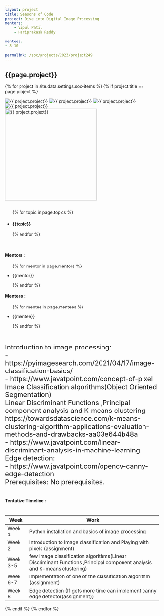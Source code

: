 ```yaml
---
layout: project
title: Seasons of Code
project: Dive into Digital Image Processing 
mentors:
    - Vipul Patil
    - Hariprakash Reddy   
    
mentees:
- 8-10
    
permalink: /soc/projects/2023/project249
---
```


<h2 class="display1 m-3 p-3 text-center project-title">{{page.project}}</h2>

{% for project in site.data.settings.soc-items %}
{% if project.title == page.project %}

<div class ="img-soc d-block"> 
    <img src="{{ site.baseurl }}/{{ project.image }}" alt="{{ project.project}}" class="image-1">
    <img src="{{ site.baseurl }}/{{ project.image }}" alt="{{ project.project}}" class="image-2">
    <img src="{{ site.baseurl }}/{{ project.image }}" alt="{{ project.project}}" class="image-3">
    <img src="{{ site.baseurl }}/{{ project.image }}" alt="{{ project.project}}" class="image-4">
</div>
<div class = "mobile-img-soc">
  <img src="{{ site.baseurl }}/{{ project.image }}"  width = "300" height="300" alt="{{ project.project}}" class="border rounded">
  </div>
<div >
    <br>
    <ul>
        {% for topic in page.topics %}
        <li><h4 class="text-primary text-center topics">{{topic}}</h4></li>
        {% endfor %}
    </ul>
    <br>
    <h4 class="display3  ">Mentors :</h4> 
    <ul>
        {% for mentor in page.mentors %}
        <li><p class="lead">{{mentor}}</p></li>
        {% endfor %}
    </ul>
    <h4 class="display3  ">Mentees :</h4> 
    <ul>
        {% for mentee in page.mentees %}
        <li><p class="lead">{{mentee}}</p></li>
        {% endfor %}
    </ul>
</div>
<div class = "project-desc">
    <p class="display3" style = "font-size:22px;" >
        <br>
        Introduction to image processing: 
        <br>
- https://pyimagesearch.com/2021/04/17/image-classification-basics/<br>
- https://www.javatpoint.com/concept-of-pixel<br>
Image Classification algorithms(Object Oriented
Segmentation)<br>
Linear Discriminant Functions ,Principal component analysis and K-means clustering
- https://towardsdatascience.com/k-means-clustering-algorithm-applications-evaluation-methods-and-drawbacks-aa03e644b48a<Br>
- https://www.javatpoint.com/linear-discriminant-analysis-in-machine-learning<br>
Edge detection:<br>
- https://www.javatpoint.com/opencv-canny-edge-detection
<br>
Prerequisites:
No prerequisites. 
</p>
</div>
<div class = "d-flex flex-wrap">
<div>
    <h4 class="display3" style="margin:40px 0px 40px 0px;">Tentative Timeline :</h4>
    <table class="table table-striped">
    <thead>
        <tr>
        <th>Week</th>
        <th>Work</th>
        </tr>
    </thead>
    <tbody>
    <tr>
      <td>Week 1</td>
      <td>Python installation and basics of image processing</td>     
    </tr>
    <tr>
      <td>Week 2</td>
      <td> Introduction to Image classification and Playing with pixels (assignment)</td>
    </tr>
    <tr>
      <td>Week 3-5</td>
      <td>few Image classification algorithms(Linear Discriminant Functions ,Principal component analysis and K-means clustering)</td>
    </tr>
    <tr>
      <td>Week 6-7</td>
      <td>Implementation of one of the classification algorithm (assignment)</td>
    </tr>
    <tr>
      <td>Week 8</td>
      <td>Edge detection (If gets more time can implement canny edge detector(assignment))</td>
    </tr>
    </tbody>
    </table>
</div>

</div>
{% endif %}
{% endfor %}
